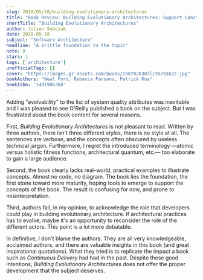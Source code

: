 ```yaml
---
slug: 2018/05/18/building-evolutionary-architectures
title: "Book Review: Building Evolutionary Architectures: Support Constant Change"
shortTitle: "Building Evolutionary Architectures"
author: Julien Sobczak
date: 2018-05-18
subject: "Software Architecture"
headline: "A brittle foundation to the topic"
note: 8
stars: 1
tags: ['architecture']
unofficialTags: []
cover: "https://images.gr-assets.com/books/1507020307l/35755822.jpg"
bookAuthors: "Neal Ford, Rebecca Parsons, Patrick Kua"
bookIsbn: '1491986360'
---
```



Adding "evolvability" to the list of system quality attributes was inevitable and I was pleased to see O'Reilly published a book on the subject. But I was frustrated about the book content for several reasons.

First, *Building Evolutionary Architectures* is not pleasant to read. Written by three authors, there isn't three different styles, there is no style at all. The sentences are verbose, and the concepts often obscured by useless technical jargon. Furthermore, I regret the introduced terminology —atomic versus holistic fitness functions, architectural quantum, etc.— too elaborate to gain a large audience.

Second, the book clearly lacks real-world, practical examples to illustrate concepts. Almost no code, no diagram. The book lies the foundation, the first stone toward more maturity, hoping tools to emerge to support the concepts of the book. The result is confusing for now, and prone to misinterpretation.

Third, authors fail, in my opinion, to acknowledge the role that developers could play in building evolutionary architecture. If architectural practices has to evolve, maybe it's an opportunity to reconsider the role of the different actors. This point is a lot more debatable.

In definitive, I don't blame the authors. They are all very knowledgeable, acclaimed authors, and there are valuable insights in this book (and great inspirational quotations). What they tried is to replicate the impact a book such as *Continuous Delivery* had had in the past. Despite these good intentions, *Building Evolutionary Architectures* does not offer the proper development that the subject deserves.

